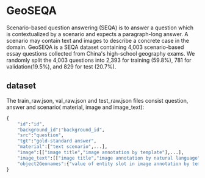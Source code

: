 # GeoSEQA

Scenario-based question answering (SEQA) is to answer a question which is contextualized by a scenario and expects a paragraph-long answer. A scenario may contain text and images to describe a concrete case in the domain. GeoSEQA is a SEQA dataset containing 4,003 scenario-based essay questions collected from China's high-school geography exams. We  randomly  split  the  4,003  questions  into 2,393  for  training  (59.8%),  781  for  validation(19.5%),  and  829  for  test  (20.7%). 

## dataset

The train_raw.json, val_raw.json and test_raw.json files consist question, answer and scenario( material, image and image_text):

```python
{
    "id":"id",
    "background_id":"background_id",
    "src":"question",
    "tgt":"gold-standard answer",
    "material":["text scenario",...],
    "image":[["image title","image annotation by template"],...],
    "image_text":[["image title","image annotation by natural language"],...],
    "object2Geonames":{"value of entity slot in image annotation by template":{"longitude"：longitude,"latitude"：latitude},...}
}
```



